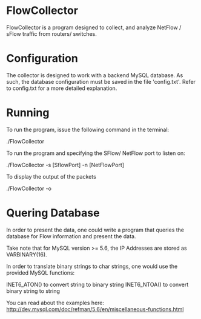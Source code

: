 FlowCollector
=============

FlowCollector is a program designed to collect, and analyze NetFlow / sFlow traffic from routers/ switches.


Configuration
=============

The collector is designed to work with a backend MySQL database. As such, the database configuration must be saved in the file 'config.txt'. 
Refer to config.txt for a more detailed explanation.


Running
=============

To run the program, issue the following command in the terminal:

./FlowCollector

To run the program and specifying the SFlow/ NetFlow port to listen on:

./FlowCollector -s [SflowPort] -n [NetFlowPort]

To display the output of the packets

./FlowCollector -o


Quering Database
=================

In order to present the data, one could write a program that queries the database for Flow information and present the data.

Take note that for MySQL version >= 5.6, the IP Addresses are stored as  VARBINARY(16).

In order to translate binary strings to char strings, one would use the provided MySQL functions:

INET6_ATON() to convert string to binary string
INET6_NTOA() to convert binary string to string

You can read about the examples here: http://dev.mysql.com/doc/refman/5.6/en/miscellaneous-functions.html
